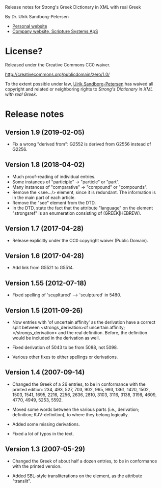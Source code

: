 Release notes for Strong's Greek Dictionary in XML with real Greek

By Dr. Ulrik Sandborg-Petersen

* [Personal website](http://ulrikp.org/)
* [Company website, Scripture Systems ApS](http://scripturesys.com/)


# License?

Released under the Creative Commons CC0 waiver.

http://creativecommons.org/publicdomain/zero/1.0/

To the extent possible under law, [Ulrik Sandborg-Petersen](http://ulrikp.org/) has waived all copyright and
related or neighboring rights to *Strong's Dictionary in XML with real
Greek*.


# Release notes

## Version 1.9 (2019-02-05)

* Fix a wrong "derived from": G2552 is derived from G2556 instead of
  G2256.

## Version 1.8 (2018-04-02)

* Much proof-reading of individual entries.
* Some instances of "participle" -> "particle" or "part".
* Many instances of "comparative" -> "compound" or "compounds".
* Remove the <see.../> element, since it is redundant.  The
  information is in the main part of each article.
* Remove the "see" element from the DTD.
* In the DTD, state the fact that the attribute "language" on the element
  "strongsref" is an enumeration consisting of (GREEK|HEBREW).

## Version 1.7 (2017-04-28)

* Release explicitly under the CC0 copyright waiver (Public Domain).


## Version 1.6 (2017-04-28)

* Add link from G5521 to G5514.


## Version 1.55 (2012-07-18)

* Fixed spelling of 'scupltured' --> 'sculptured' in 5480.


## Version 1.5 (2011-09-26)

* Now entries with 'of uncertain affinity' as the derivation have a
  correct split between <strongs_derivation>of uncertain
  affinity;</strongs_derivation> and the real definition.  Before, the
  definition would be included in the derivation as well.

* Fixed derivation of 5043 to be from 5088, not 5098.

* Various other fixes to either spellings or derivations.


## Version 1.4 (2007-09-14)

* Changed the Greek of a 26 entries, to be in conformance with the
  printed edition: 234, 493, 527, 703, 902, 965, 993, 1361, 1420,
  1502, 1503, 1541, 1695, 2216, 2256, 2636, 2810, 3103, 3116, 3138,
  3198, 4609, 4770, 4949, 5253, 5592.

* Moved some words between the various parts (i.e., derivation;
  definition; KJV-definition), to where they belong logically.

* Added some missing derivations.

* Fixed a lot of typos in the text.


## Version 1.3 (2007-05-29)

* Changed the Greek of about half a dozen entries, to be in
  conformance with the printed version.

* Added SBL-style transliterations on the <greek/> element, as the
  attribute "translit".

